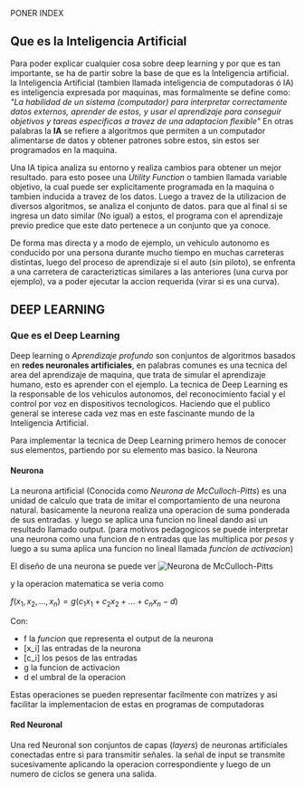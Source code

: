 PONER INDEX

## Que es la Inteligencia Artificial

Para poder explicar cualquier cosa sobre deep learning y por que es tan importante, se ha de partir sobre la base de que es la Inteligencia artificial. la Inteligencia Artificial (tambien llamada inteligencia de computadoras ó IA) es inteligencia expresada por maquinas, mas formalmente se define como:
*"La habilidad de un sistema (computador) para interpretar correctamente datos externos, aprender de estos, y usar el aprendizaje para conseguir objetivos y tareas especificas a travez de una adaptacion flexible"*
En otras palabras la **IA** se refiere a algoritmos que permiten a un computador alimentarse de datos y obtener patrones sobre estos, sin estos ser programados en la maquina.

Una IA tipica analiza su entorno y realiza cambios para obtener un mejor resultado. para esto posee una *Utility Function* o tambien llamada variable objetivo, la cual puede ser explicitamente programada en la maquina o tambien inducida a travez de los datos. Luego a travez de la utilizacion de diversos algoritmos, se analiza el conjunto de datos. para que al final si se ingresa un dato similar (No igual) a estos, el programa con el aprendizaje previo predice que este dato pertenece a un conjunto que ya conoce.

De forma mas directa y a modo de ejemplo, un vehiculo autonomo es conducido por una persona durante mucho tiempo en muchas carreteras distintas, luego del proceso de aprendizaje si el auto (sin piloto), se enfrenta a una carretera de caracterizticas similares a las anteriores (una curva por ejemplo), va a poder ejecutar la accion requerida (virar si es una curva).

## DEEP LEARNING 

### Que es el Deep Learning

Deep learning o *Aprendizaje profundo* son conjuntos de algoritmos basados en **redes neuronales artificiales**, en palabras comunes es una tecnica del area del aprendizaje de maquina, que trata de simular el aprendizaje humano, esto es aprender con el ejemplo. 
La tecnica de Deep Learning es la responsable de los vehiculos autonomos, del reconocimiento facial y el control por voz en dispositivos tecnologicos. Haciendo que el publico general se interese cada vez mas en este fascinante mundo de la Inteligencia Artificial.

Para implementar la tecnica de Deep Learning primero hemos de conocer sus elementos, partiendo por su elemento mas basico. la Neurona

#### Neurona
La neurona artificial (Conocida como *Neurona de McCulloch-Pitts*) es una unidad de calculo que trata de imitar el comportamiento de una neurona natural. basicamente la neurona realiza una operacion de suma ponderada de sus entradas. y luego se aplica una funcion no lineal dando asi un resultado llamado output. (para motivos pedagogicos se puede interpretar una neurona como una funcion de n entradas que las multiplica por *pesos* y luego a su suma aplica una funcion no lineal llamada *funcion de activacion*)

El diseño de una neurona se puede ver
![Neurona de McCulloch-Pitts](https://upload.wikimedia.org/wikipedia/commons/c/c8/Mccullochpitts.png)

y la operacion matematica se veria como

*f*(*x*<sub>1</sub>, *x*<sub>2</sub>, …, *x*<sub>*n*</sub>) = *g*(*c*<sub>1</sub>*x*<sub>1</sub> + *c*<sub>2</sub>*x*<sub>2</sub> + … + *c*<sub>*n*</sub>*x*<sub>*n*</sub> − *d*)

Con:
* f la *funcion* que representa el output de la neurona
* \[x_i\] las entradas de la neurona
* \[c_i\] los pesos de las entradas
* g la funcion de activacion
* d el umbral de la operacion

Estas operaciones se pueden representar facilmente con matrizes y asi facilitar la implementacion de estas en programas de computadoras

#### Red Neuronal
Una red Neuronal son conjuntos de capas (*layers*) de neuronas artificiales conectadas entre si para transmitir señales. la señal de input se transmite sucesivamente aplicando la operacion correspondiente y luego de un numero de ciclos se genera una salida. 

